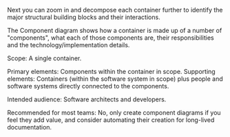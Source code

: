Next you can zoom in and decompose each container further to identify the major structural building blocks and their interactions.

The Component diagram shows how a container is made up of a number of "components", what each of those components are, their responsibilities and the technology/implementation details.

Scope: A single container.

Primary elements: Components within the container in scope.
Supporting elements: Containers (within the software system in scope) plus people and software systems directly connected to the components.

Intended audience: Software architects and developers.

Recommended for most teams: No, only create component diagrams if you feel they add value, and consider automating their creation for long-lived documentation.